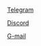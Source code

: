 [Telegram](https://t.me/thtflx)

[Discord](sattorov#1061)  

[G-mail](mailto:azizsattorovthtflx@gmail.com)


